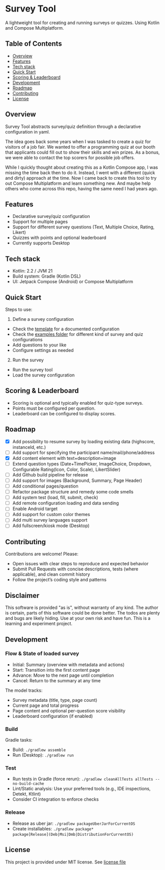 # Survey Tool

A lightweight tool for creating and running surveys or quizzes. Using Kotlin and Compose Multiplatform. 

## Table of Contents

- [Overview](#overview)
- [Features](#features)
- [Tech stack](#tech-stack)
- [Quick Start](#quick-start)
- [Scoring & Leaderboard](#scoring--leaderboard)
- [Development](#development)
- [Roadmap](#roadmap)
- [Contributing](#contributing)
- [License](#license)

## Overview
Survey Tool abstracts survey/quiz definition through a declarative configuration in yaml.

The idea goes back some years when I was tasked to create a quiz for visitors of a job fair.
We wanted to offer a programming quiz at our booth that applicants could fill out to show their skills and win prizes.
As a bonus, we were able to contact the top scorers for possible job offers.

While I quickly thought about creating this as a Kotlin Compose app, I was missing the time back then to do it.
Instead, I went with a different (quick and dirty) approach at the time.
Now I came back to create this tool to try out Compose Multiplatform and learn something new. 
And maybe help others who come across this repo, having the same need I had years ago.

## Features
- Declarative survey/quiz configuration
- Support for multiple pages
- Support for different survey questions (Text, Multiple Choice, Rating, Likert)
- Quizzes with points and optional leaderboard
- Currently supports Desktop

## Tech stack
- Kotlin: 2.2 / JVM 21
- Build system: Gradle (Kotlin DSL)
- UI: Jetpack Compose (Android) or Compose Multiplatform

## Quick Start

Steps to use:

1) Define a survey configuration
- Check the [template](template.yaml) for a documented configuration
- Check the [examples folder](examples) for different kind of survey and quiz configurations
- Add questions to your like
- Configure settings as needed

2) Run the survey
- Run the survey tool
- Load the survey configuration

## Scoring & Leaderboard
- Scoring is optional and typically enabled for quiz-type surveys.
- Points must be configured per question.
- Leaderboard can be configured to display scores.

## Roadmap
- [x] Add possibility to resume survey by loading existing data (highscore, instanceId, etc.)
- [ ] Add support for specifying the participant name/mail/phone/address
- [x] Add content element with text+description+image
- [ ] Extend question types (Date+TimePicker, ImageChoice, Dropdown, Configurable Rating(Icon, Color, Scale), LikertSlider)
- [ ] Add Github build pipeline for release
- [ ] Add support for images (Background, Summary, Page Header)
- [ ] Add conditional pages/question
- [ ] Refactor package structure and remedy some code smells
- [ ] Add system test (load, fill, submit, check)
- [ ] Add remote configuration loading and data sending
- [ ] Enable Android target
- [ ] Add support for custom color themes
- [ ] Add multi survey languages support
- [ ] Add fullscreen/kiosk mode (Desktop)

## Contributing
Contributions are welcome! Please:
- Open issues with clear steps to reproduce and expected behavior
- Submit Pull Requests with concise descriptions, tests (where applicable), and clean commit history
- Follow the project’s coding style and patterns

## Disclaimer
This software is provided "as is", without warranty of any kind. The author is certain, parts of this software could be done better.
The todos are plenty and bugs are likely hiding. Use at your own risk and have fun. This is a learning and experiment project.

## Development

### Flow & State of loaded survey
- Initial: Summary (overview with metadata and actions)
- Start: Transition into the first content page
- Advance: Move to the next page until completion
- Cancel: Return to the summary at any time

The model tracks:
- Survey metadata (title, type, page count)
- Current page and total progress
- Page content and optional per-question score visibility
- Leaderboard configuration (if enabled)

### Build
Gradle tasks:
- Build: `./gradlew assemble`
- Run (Desktop): `./gradlew run`

### Test
- Run tests in Gradle (force rerun): `./gradlew cleanAllTests allTests --no-build-cache`
- Lint/Static analysis: Use your preferred tools (e.g., IDE inspections, Detekt, Ktlint)
- Consider CI integration to enforce checks

### Release
- Release as uber jar: `./gradlew packageUberJarForCurrentOS`
- Create installables: `./gradlew package*`  
  `package[Release](Deb|Msi|Dmb|DistributionForCurrentOS)`

## License
This project is provided under MIT license. See [license file](LICENSE)
